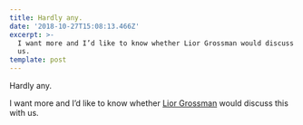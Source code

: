 ```yaml
---
title: Hardly any.
date: '2018-10-27T15:08:13.466Z'
excerpt: >-
  I want more and I’d like to know whether Lior Grossman would discuss this with
  us.
template: post
---
```

Hardly any.

I want more and I’d like to know whether [Lior Grossman](https://medium.com/u/af926b9fc084) would discuss this with us.
